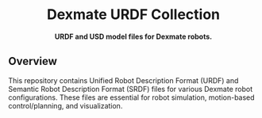 <div align="center">
  <h1>Dexmate URDF Collection</h1>
  <p>
    <strong>URDF and USD model files for Dexmate robots.</strong>
  </p>
</div>

## Overview

This repository contains Unified Robot Description Format (URDF) and Semantic Robot Description Format (SRDF) files for various Dexmate robot configurations. These files are essential for robot simulation, motion-based control/planning, and visualization.
